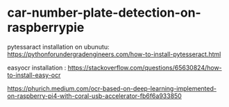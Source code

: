 # car-number-plate-detection-on-raspberrypie
pytessaract installation on ubunutu: https://pythonforundergradengineers.com/how-to-install-pytesseract.html

easyocr installation : https://stackoverflow.com/questions/65630824/how-to-install-easy-ocr

https://phurich.medium.com/ocr-based-on-deep-learning-implemented-on-raspberry-pi4-with-coral-usb-accelerator-fb6f6a933850
